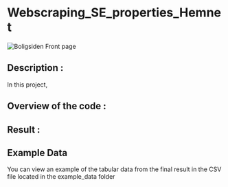 # Webscraping_SE_properties_Hemnet

![Boligsiden Front page](frontpage.PNG)

## Description : 
In this project, 

## Overview of the code : 


## Result : 

## Example Data

You can view an example of the tabular data from the final result in the CSV file located in the example_data folder

